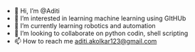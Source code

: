 - 👋 Hi, I’m @Aditi
- 👀 I’m interested in learning machine learning using GItHUb
- 🌱 I’m currently learning robotics and automation
- 💞️ I’m looking to collaborate on python codin, shell scripting
- 📫 How to reach me aditi.akolkar123@gmail.com

<!---
Aditiinflux/Aditiinflux is a ✨ special ✨ repository because its `README.md` (this file) appears on your GitHub profile.
You can click the Preview link to take a look at your changes.
--->
